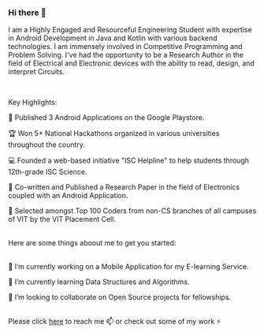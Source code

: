 ### Hi there 👋


<!--**vishalvhingorani/vishalvhingorani** is a ✨ _special_ ✨ repository because its `README.md` (this file) appears on your GitHub profile.-->

I am a Highly Engaged and Resourceful Engineering Student with expertise in Android Development in Java and Kotlin with various backend technologies. I am immensely involved in Competitive Programming and Problem Solving. I've had the opportunity to be a Research Author in the field of Electrical and Electronic devices with the ability to read, design, and interpret Circuits. 

<br>

Key Highlights:

📱 Published 3 Android Applications on the Google Playstore.

🏆 Won 5+ National Hackathons organized in various universities throughout the country.

💻 Founded a web-based initiative "ISC Helpline" to help students through 12th-grade ISC Science.

📃 Co-written and Published a Research Paper in the field of Electronics coupled with an Android Application.

🌟 Selected amongst Top 100 Coders from non-CS branches of all campuses of VIT by the VIT Placement Cell.

<br>
Here are some things aboout me to get you started:

<br>🔭 I’m currently working on a Mobile Application for my E-learning Service.

🌱 I’m currently learning Data Structures and Algorithms.

👯 I’m looking to collaborate on Open Source projects for fellowships.
<!--- 🤔 I’m looking for help with ...
- 💬 Ask me about ...
- 📫 How to reach me: 
- 😄 Pronouns: ...
- ⚡ Fun fact: ...
-->

<br>
Please click <a href="https://linktr.ee/vishalhingorani" target="_blank">here</a> to reach me 📫 or check out some of my work ⚡
